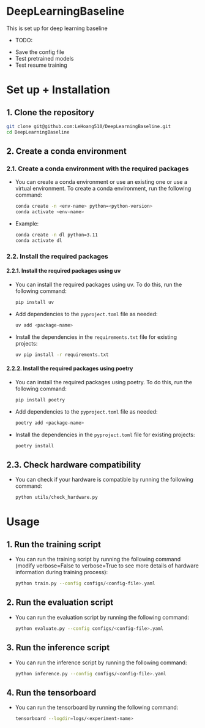 # DeepLearningBaseline
This is set up for deep learning baseline
- TODO:
+ Save the config file
+ Test pretrained models
+ Test resume training


# Set up + Installation
## 1. Clone the repository

```bash
git clone git@github.com:LeHoang510/DeepLearningBaseline.git
cd DeepLearningBaseline
```
## 2. Create a conda environment

### 2.1. Create a conda environment with the required packages
- You can create a conda environment or use an existing one or use a virtual environment. To create a conda environment, run the following command:
    
    ```bash
    conda create -n <env-name> python=<python-version>
    conda activate <env-name>
    ```
- Example:

    ```bash
    conda create -n dl python=3.11
    conda activate dl
    ```

### 2.2. Install the required packages

#### 2.2.1. Install the required packages using uv

- You can install the required packages using uv. To do this, run the following command:

    ```bash
    pip install uv
    ```

- Add dependencies to the `pyproject.toml` file as needed:

    ```bash
    uv add <package-name>
    ```
- Install the dependencies in the `requirements.txt` file for existing projects:

    ```bash
    uv pip install -r requirements.txt
    ```

#### 2.2.2. Install the required packages using poetry
- You can install the required packages using poetry. To do this, run the following command:

    ```bash
    pip install poetry
    ```
- Add dependencies to the `pyproject.toml` file as needed:

    ```bash 
    poetry add <package-name>
    ```

- Install the dependencies in the `pyproject.toml` file for existing projects:

    ```bash
    poetry install
    ```

## 2.3. Check hardware compatibility
- You can check if your hardware is compatible by running the following command:

    ```bash
    python utils/check_hardware.py
    ```

# Usage
## 1. Run the training script
- You can run the training script by running the following command (modify verbose=False to verbose=True to see more details of hardware information during training process):

    ```bash
    python train.py --config configs/<config-file>.yaml
    ```

## 2. Run the evaluation script
- You can run the evaluation script by running the following command:

    ```bash
    python evaluate.py --config configs/<config-file>.yaml
    ```

## 3. Run the inference script
- You can run the inference script by running the following command:

    ```bash
    python inference.py --config configs/<config-file>.yaml
    ```

## 4. Run the tensorboard
- You can run the tensorboard by running the following command:

    ```bash
    tensorboard --logdir=logs/<experiment-name>
    ```